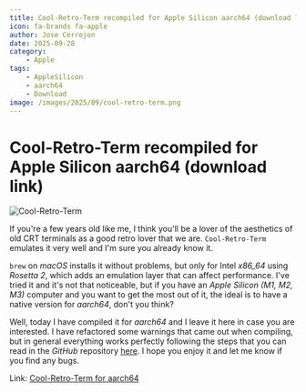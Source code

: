 ```yaml
---
title: Cool-Retro-Term recompiled for Apple Silicon aarch64 (download link)
icon: fa-brands fa-apple
author: Jose Cerrejon
date: 2025-09-28
category:
    - Apple
tags:
    - AppleSilicon
    - aarch64
    - Download
image: /images/2025/09/cool-retro-term.png
---
```


# Cool-Retro-Term recompiled for Apple Silicon aarch64 (download link)

![Cool-Retro-Term](/images/2025/09/cool-retro-term.png "Cool-Retro-Term for aarch64")

If you're a few years old like me, I think you'll be a lover of the aesthetics of old CRT terminals as a good retro lover that we are. `Cool-Retro-Term` emulates it very well and I'm sure you already know it.

`brew` on _macOS_ installs it without problems, but only for Intel _x86_64_ using _Rosetta 2_, which adds an emulation layer that can affect performance. I've tried it and it's not that noticeable, but if you have an _Apple Silicon (M1, M2, M3)_ computer and you want to get the most out of it, the ideal is to have a native version for _aarch64_, don't you think?

Well, today I have compiled it for _aarch64_ and I leave it here in case you are interested. I have refactored some warnings that came out when compiling, but in general everything works perfectly following the steps that you can read in the _GitHub_ repository [here](<https://github.com/Swordfish90/cool-retro-term/wiki/Build-Instructions-(macOS)>). I hope you enjoy it and let me know if you find any bugs.

Link: [Cool-Retro-Term for aarch64](https://misapuntesde.com/res/cool-retro-term-macos-aarch64.zip)
